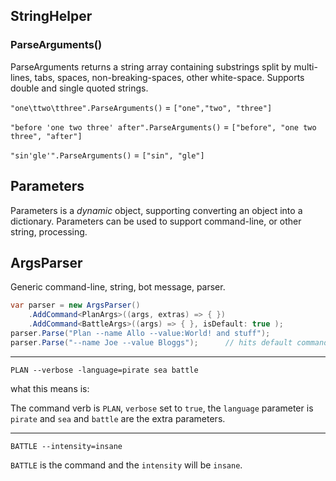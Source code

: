 ## StringHelper

### ParseArguments()

ParseArguments returns a string array containing substrings split by multi-lines, tabs, spaces, non-breaking-spaces, other white-space. Supports double and single quoted strings. 

`"one\ttwo\tthree".ParseArguments()` = `["one","two", "three"]`

`"before 'one two three' after".ParseArguments()` = `["before", "one two three", "after"]`

`"sin'gle'".ParseArguments()` = `["sin", "gle"]`

## Parameters

Parameters is a *dynamic* object, supporting converting an object into a dictionary.
Parameters can be used to support command-line, or other string, processing.

## ArgsParser

Generic command-line, string, bot message, parser.

```c#
var parser = new ArgsParser()
    .AddCommand<PlanArgs>((args, extras) => { })
    .AddCommand<BattleArgs>((args) => { }, isDefault: true );
parser.Parse("Plan --name Allo --value:World! and stuff");
parser.Parse("--name Joe --value Bloggs");      // hits default command
```

***
```
PLAN --verbose -language=pirate sea battle
```

what this means is:

The command verb is `PLAN`, `verbose` set to `true`, the `language` parameter is `pirate` and `sea` and `battle` are the extra parameters.

***

```
BATTLE --intensity=insane
```

`BATTLE` is the command and the `intensity` will be `insane`.

